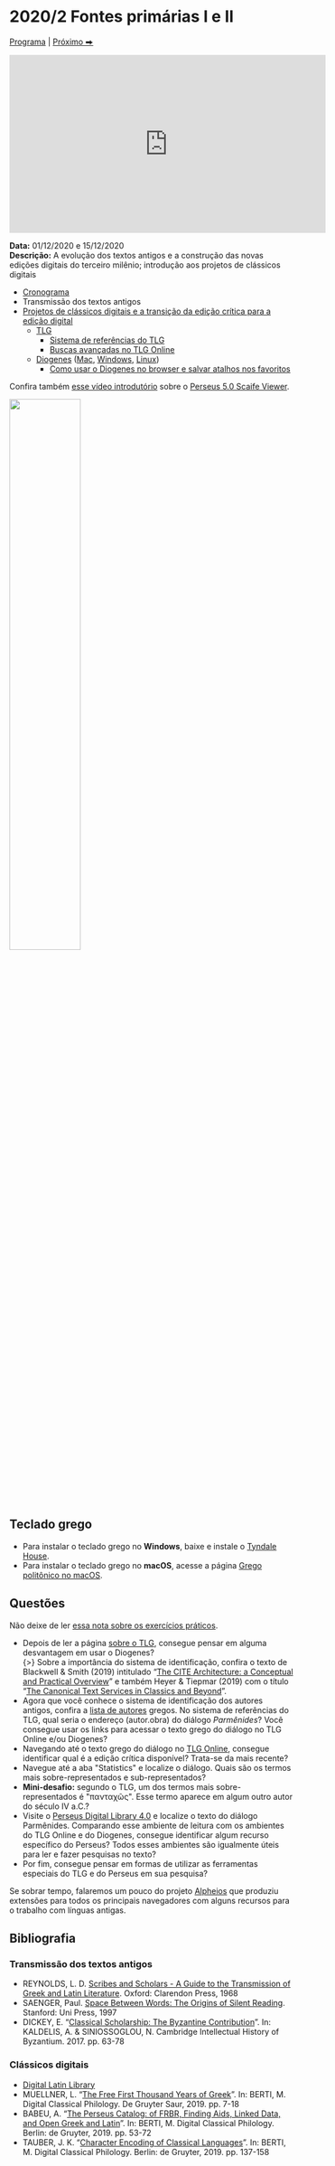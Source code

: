 
# 2020/2 Fontes primárias I e II

[Programa](/2020-2-sem) | [Próximo ⮕](2020-2-aula-3-4.md)  


<iframe width="560" height="315" src="https://www.youtube.com/embed/BbHzoxu4FdY" frameborder="0" allow="accelerometer; autoplay; clipboard-write; encrypted-media; gyroscope; picture-in-picture" allowfullscreen></iframe>


**Data:** 01/12/2020 e 15/12/2020  
**Descrição:** A evolução dos textos antigos e a construção das novas edições digitais do terceiro milênio; introdução aos projetos de clássicos digitais  


- [Cronograma](/2020-2-sem)
- Transmissão dos textos antigos
- [Projetos de clássicos digitais e a transição da edição crítica para a edição digital](Edições%20digitais.md)
	- [TLG](Thesaurus%20Linguae%20Graecae/Thesaurus%20Linguae%20Graecae.md)
		- [Sistema de referências do TLG](Thesaurus%20Linguae%20Graecae/Lista%20de%20Autores%20e%20Obras.md)
		- [Buscas avançadas no TLG Online](TLG%20-%20Como%20fazer%20buscas.md)
	- [Diogenes](https://d.iogen.es/d/) ([Mac](https://github.com/pjheslin/diogenes/releases/download/4.5/diogenes-mac-4.5.zip), [Windows](https://github.com/pjheslin/diogenes/releases/download/4.5/diogenes-setup-win32-4.5.exe), [Linux](https://github.com/pjheslin/diogenes/releases/download/4.5/diogenes-4.5.pkg.tar.xz))
		- [Como usar o Diogenes no browser e salvar atalhos nos favoritos](Usando%20o%20Diogenes%20no%20navegador%20e%20guardando%20links%20para%20os%20textos%20nos%20favoritos.md)

Confira também [esse vídeo introdutório](https://www.youtube.com/watch?v=Jp_99HL-Ymg) sobre o [Perseus 5.0 Scaife Viewer](https://scaife.perseus.org).


<img src="./img/__2020-12-02_11-30-28.png" width="50%" height="50%" style="border-width:0">


## Teclado grego

- Para instalar o teclado grego no **Windows**, baixe e instale o [Tyndale House](https://academic.tyndalehouse.com/windows-installation).
- Para instalar o teclado grego no **macOS**, acesse a página [Grego politônico no macOS](Grego%20politônico%20no%20macOS.md).

## Questões

Não deixe de ler [essa nota sobre os exercícios práticos](Nota%20sobre%20os%20exercícios%20práticos.md).

- Depois de ler a página [sobre o TLG](Thesaurus%20Linguae%20Graecae/Thesaurus%20Linguae%20Graecae.md), consegue pensar em alguma desvantagem em usar o Diogenes?  
{>} Sobre a importância do sistema de identificação, confira o texto de Blackwell & Smith (2019) intitulado “[The CITE Architecture: a Conceptual and Practical Overview](https://www.degruyter.com/view/book/9783110599572/10.1515/9783110599572-006.xml)” e também Heyer & Tiepmar (2019) com o título “[The Canonical Text Services in Classics and Beyond](https://www.degruyter.com/view/book/9783110599572/10.1515/9783110599572-007.xml)”.
- Agora que você conhece o sistema de identificação dos autores antigos, confira a [lista de autores](Thesaurus%20Linguae%20Graecae/Lista%20de%20Autores%20e%20Obras%20(com%20links).md) gregos. No sistema de referências do TLG, qual seria o endereço (autor.obra) do diálogo *Parmênides*? Você consegue usar os links para acessar o texto grego do diálogo no TLG Online e/ou Diogenes?
- Navegando até o texto grego do diálogo no [TLG Online](http://stephanus.tlg.uci.edu/), consegue identificar qual é a edição crítica disponível? Trata-se da mais recente?  
- Navegue até a aba "Statistics" e localize o diálogo. Quais são os termos mais sobre-representados e sub-representados?  
- **Mini-desafio:** segundo o TLG, um dos termos mais sobre-representados é "πανταχῶς". Esse termo aparece em algum outro autor do século IV a.C.?  
- Visite o [Perseus Digital Library 4.0](http://www.perseus.tufts.edu/hopper/) e localize o texto do diálogo Parmênides. Comparando esse ambiente de leitura com os ambientes do TLG Online e do Diogenes, consegue identificar algum recurso específico do Perseus? Todos esses ambientes são igualmente úteis para ler e fazer pesquisas no texto?
- Por fim, consegue pensar em formas de utilizar as ferramentas especiais do TLG e do Perseus em sua pesquisa?  


Se sobrar tempo, falaremos um pouco do projeto [Alpheios](https://alpheios.net) que produziu extensões para todos os principais navegadores com alguns recursos para o trabalho com línguas antigas.



## Bibliografia

### Transmissão dos textos antigos

- REYNOLDS, L. D. [Scribes and Scholars - A Guide to the Transmission of Greek and Latin Literature](https://books.google.com.br/books?id=DXwRAgAAQBAJ&printsec=frontcover&dq=Scribes+and+Scholars&hl=en&sa=X&ved=2ahUKEwju7pjGpa7tAhWtJLkGHas3AtEQ6AEwAHoECAQQAg#v=onepage&q=Scribes%20and%20Scholars&f=false). Oxford: Clarendon Press, 1968   
- SAENGER, Paul. [Space Between Words: The Origins of Silent Reading](https://books.google.com.br/books?id=w3vZaFoaa3EC&printsec=frontcover&hl=pt-BR&source=gbs_ge_summary_r&cad=0#v=onepage&q&f=false). Stanford: Uni Press, 1997   
- DICKEY, E. “[Classical Scholarship: The Byzantine
Contribution](https://www.academia.edu/35723457/Classical_Scholarship_the_Byzantine_Contribution_2017_)”. In: KALDELIS, A. & SINIOSSOGLOU, N. Cambridge Intellectual History of Byzantium. 2017. pp. 63-78

### Clássicos digitais

- [Digital Latin Library](https://www.youtube.com/channel/UCQ5VTFGR7_aZh5dHE8oD82w)
- MUELLNER, L. “[The Free First Thousand Years of Greek](https://www.degruyter.com/view/book/9783110599572/10.1515/9783110599572-002.xml)”. In: BERTI, M. Digital Classical Philology. De Gruyter Saur, 2019. pp. 7-18
- BABEU, A. “[The Perseus Catalog: of FRBR, Finding Aids, Linked Data, and Open Greek and Latin](https://www.degruyter.com/view/book/9783110599572/10.1515/9783110599572-005.xml)”. In: BERTI, M. Digital Classical Philology. Berlin: de Gruyter, 2019. pp. 53-72
- TAUBER, J. K. “[Character Encoding of Classical Languages](https://www.degruyter.com/view/book/9783110599572/10.1515/9783110599572-009.xml)”. In: BERTI, M. Digital Classical Philology. Berlin: de Gruyter, 2019. pp. 137-158

